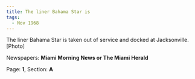 ```yaml
---  
title: The liner Bahama Star is  
tags:  
  - Nov 1968  
---  
```

  
The liner Bahama Star is taken out of service and docked at Jacksonville. [Photo]  
  
Newspapers: **Miami Morning News or The Miami Herald**  
  
Page: **1**, Section: **A** 
